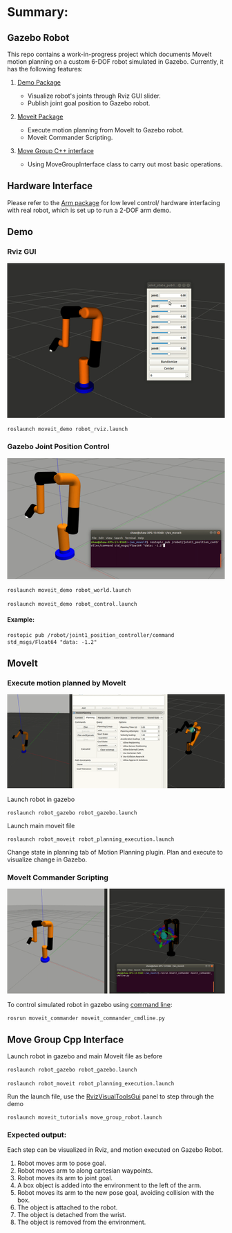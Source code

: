 # Summary:

## Gazebo Robot
This repo contains a work-in-progress project which documents MoveIt motion planning on a custom 6-DOF robot simulated in Gazebo.  Currently, it has the following features:
1. [Demo Package](#demo) 
   * Visualize robot's joints through Rviz GUI slider.
   * Publish joint goal position to Gazebo robot.
   
2. [Moveit Package](#moveit)
   * Execute motion planning from MoveIt to Gazebo robot.
   * Moveit Commander Scripting.
   
3. [Move Group C++ interface](#move-group-cpp-interface)
   * Using MoveGroupInterface class to carry out most basic operations. 
   
## Hardware Interface
Please refer to the [Arm package](https://github.com/nyangshawbin/ws_moveit/tree/arm_robot/arm) for low level control/ hardware interfacing with real robot, which is set up to run a 2-DOF arm demo.
   
## Demo
### Rviz GUI
![Robot joint rviz GUI image](https://github.com/nyangshawbin/ws_moveit/blob/master/robot/images/robot_rviz.gif)

```
roslaunch moveit_demo robot_rviz.launch
```

### Gazebo Joint Position Control
![Gazebo demo image](https://github.com/nyangshawbin/ws_moveit/blob/master/robot/images/robot_gazebo_demo.gif)

```
roslaunch moveit_demo robot_world.launch

roslaunch moveit_demo robot_control.launch
```

#### Example: 
```
rostopic pub /robot/joint1_position_controller/command std_msgs/Float64 "data: -1.2"
```  

## MoveIt

### Execute motion planned by MoveIt 
![Execute trajectory image](https://github.com/nyangshawbin/ws_moveit/blob/master/robot/images/moveit_motion_planning.gif)

Launch robot in gazebo

```
roslaunch robot_gazebo robot_gazebo.launch
```

Launch main moveit file

```
roslaunch robot_moveit robot_planning_execution.launch
```

Change state in planning tab of Motion Planning plugin. Plan and execute to visualize change in Gazebo.

### MoveIt Commander Scripting

![Command line control image](https://github.com/nyangshawbin/ws_moveit/blob/master/robot/images/command_line_control.gif)

To control simulated robot in gazebo using [command line](http://docs.ros.org/melodic/api/moveit_tutorials/html/doc/moveit_commander_scripting/moveit_commander_scripting_tutorial.html): 
```
rosrun moveit_commander moveit_commander_cmdline.py
```

## Move Group Cpp Interface

Launch robot in gazebo and main Moveit file as before

```
roslaunch robot_gazebo robot_gazebo.launch

roslaunch robot_moveit robot_planning_execution.launch
```
Run the launch file, use the [RvizVisualToolsGui](http://docs.ros.org/melodic/api/moveit_tutorials/html/doc/quickstart_in_rviz/quickstart_in_rviz_tutorial.html#rviz-visual-tools) panel to step through the demo

```
roslaunch moveit_tutorials move_group_robot.launch
```
### Expected output:
Each step can be visualized in Rviz, and motion executed on Gazebo Robot.

  1. Robot moves arm to pose goal.
  2. Robot moves arm to along cartesian waypoints.
  3. Robot moves its arm to joint goal.
  4. A box object is added into the environment to the left of the arm.
  5. Robot moves its arm to the new pose goal, avoiding collision with the box.
  6. The object is attached to the robot.
  7. The object is detached from the wrist.
  8. The object is removed from the environment.
